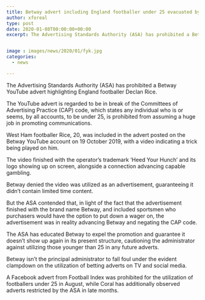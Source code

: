 ```yaml
---
title: Betway advert including England footballer under 25 evacuated by the ASA
author: xforeal 
type: post
date: 2020-01-08T00:00:00+00:00
excerpt: The Advertising Standards Authority (ASA) has prohibited a Betway YouTube advert including England footballer Declan Rice


image : images/news/2020/01/fyk.jpg
categories:
  - news

---
```

The Advertising Standards Authority (ASA) has prohibited a Betway YouTube advert highlighting England footballer Declan Rice.

The YouTube advert is regarded to be in break of the Committees of Advertising Practice (CAP) code, which states any individual who is or seems, by all accounts, to be under 25, is prohibited from assuming a huge job in promoting communications.

West Ham footballer Rice, 20, was included in the advert posted on the Betway YouTube account on 19 October 2019, with a video indicating a trick being played on him.

The video finished with the operator’s trademark ‘Heed Your Hunch’ and its logo showing up on screen, alongside a connection advancing capable gambling.

Betway denied the video was utilized as an advertisement, guaranteeing it didn’t contain limited time content.

But the ASA contended that, in light of the fact that the advertisement finished with the brand name Betway, and included sportsmen who purchasers would have the option to put down a wager on, the advertisement was in reality advancing Betway and negating the CAP code.

The ASA has educated Betway to expel the promotion and guarantee it doesn’t show up again in its present structure, cautioning the administrator against utilizing those younger than 25 in any future adverts.

Betway isn’t the principal administrator to fall foul under the evident clampdown on the utilization of betting adverts on TV and social media.

A Facebook advert from Football Index was prohibited for the utilization of footballers under 25 in August, while Coral has additionally observed adverts restricted by the ASA in late months.